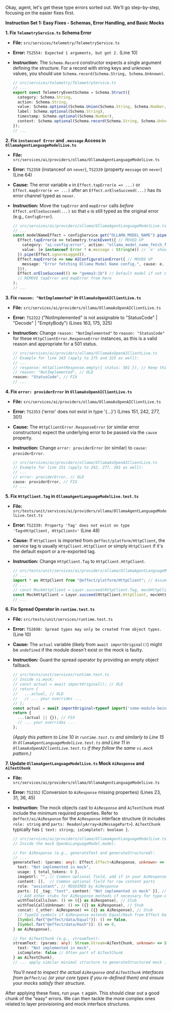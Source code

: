 Okay, agent, let's get these type errors sorted out. We'll go step-by-step, focusing on the easier fixes first.

**Instruction Set 1: Easy Fixes - Schemas, Error Handling, and Basic Mocks**

**1. Fix `TelemetryService.ts` Schema Error**

- **File:** `src/services/telemetry/TelemetryService.ts`
- **Error:** `TS2554: Expected 1 arguments, but got 2.` (Line 10)
- **Instruction:** The `Schema.Record` constructor expects a single argument defining the structure. For a record with string keys and unknown values, you should use `Schema.record(Schema.String, Schema.Unknown)`.


    ```typescript
    // src/services/telemetry/TelemetryService.ts
    // ...
    export const TelemetryEventSchema = Schema.Struct({
      category: Schema.String,
      action: Schema.String,
      value: Schema.optional(Schema.Union(Schema.String, Schema.Number, Schema.Boolean, Schema.Undefined)),
      label: Schema.optional(Schema.String),
      timestamp: Schema.optional(Schema.Number),
      context: Schema.optional(Schema.record(Schema.String, Schema.Unknown)) // FIX: Use Schema.record
    });
    // ...
    ```

**2. Fix `instanceof Error` and `.message` Access in `OllamaAgentLanguageModelLive.ts`**

- **File:** `src/services/ai/providers/ollama/OllamaAgentLanguageModelLive.ts`
- **Error:** `TS2358` (instanceof on `never`), `TS2339` (property `message` on `never`) (Line 64)
- **Cause:** The error variable `e` in `Effect.tapError(e => ...)` or `Effect.mapError(e => ...)` after an `Effect.orElseSucceed(...)` has its error channel typed as `never`.
- **Instruction:** Move the `tapError` and `mapError` calls _before_ `Effect.orElseSucceed(...)` so that `e` is still typed as the original error (e.g., `ConfigError`).


    ```typescript
    // src/services/ai/providers/ollama/OllamaAgentLanguageModelLive.ts
    // ...
    const modelNameEffect = configService.get("OLLAMA_MODEL_NAME").pipe(
      Effect.tapError(e => telemetry.trackEvent({ // MOVED UP
        category: "ai:config:error", action: "ollama_model_name_fetch_failed_raw", label: "OLLAMA_MODEL_NAME",
        value: (e instanceof Error ? e.message : String(e)) // 'e' should now be ConfigError
      }).pipe(Effect.ignoreLogged)),
      Effect.mapError(e => new AIConfigurationError({ // MOVED UP
        message: "Error fetching Ollama Model Name config.", cause: e, context: { keyName: "OLLAMA_MODEL_NAME" }
      })),
      Effect.orElseSucceed(() => "gemma3:1b") // Default model if not configured
      // REMOVE tapError and mapError from here
    );
    // ...
    ```

**3. Fix `reason: "NotImplemented"` in `OllamaAsOpenAIClientLive.ts`**

- **File:** `src/services/ai/providers/ollama/OllamaAsOpenAIClientLive.ts`
- **Error:** `TS2322` ("NotImplemented" is not assignable to "StatusCode" | "Decode" | "EmptyBody") (Lines 163, 175, 325)
- **Instruction:** Change `reason: "NotImplemented"` to `reason: "StatusCode"` for these `HttpClientError.ResponseError` instances, as this is a valid reason and appropriate for a 501 status.


    ```typescript
    // src/services/ai/providers/ollama/OllamaAsOpenAIClientLive.ts
    // Example for line 163 (apply to 175 and 325 as well):
    // ...
    // response: HttpClientResponse.empty({ status: 501 }), // Keep this if it works
    // reason: "NotImplemented", // OLD
    reason: "StatusCode", // FIX
    // ...
    ```

**4. Fix `error: providerError` in `OllamaAsOpenAIClientLive.ts`**

- **File:** `src/services/ai/providers/ollama/OllamaAsOpenAIClientLive.ts`
- **Error:** `TS2353` ('error' does not exist in type '{...}') (Lines 151, 242, 277, 301)
- **Cause:** The `HttpClientError.ResponseError` (or similar error constructors) expect the underlying error to be passed via the `cause` property.
- **Instruction:** Change `error: providerError` (or similar) to `cause: providerError`.


    ```typescript
    // src/services/ai/providers/ollama/OllamaAsOpenAIClientLive.ts
    // Example for line 151 (apply to 242, 277, 301 as well):
    // ...
    // error: providerError, // OLD
    cause: providerError, // FIX
    // ...
    ```

**5. Fix `HttpClient.Tag` in `OllamaAgentLanguageModelLive.test.ts`**

- **File:** `src/tests/unit/services/ai/providers/ollama/OllamaAgentLanguageModelLive.test.ts`
- **Error:** `TS2339: Property 'Tag' does not exist on type 'Tag<HttpClient, HttpClient>'` (Line 48)
- **Cause:** If `HttpClient` is imported from `@effect/platform/HttpClient`, the service tag is usually `HttpClient.HttpClient` or simply `HttpClient` if it's the default export or a re-exported tag.
- **Instruction:** Change `HttpClient.Tag` to `HttpClient.HttpClient`.


    ```typescript
    // src/tests/unit/services/ai/providers/ollama/OllamaAgentLanguageModelLive.test.ts
    // ...
    import * as HttpClient from "@effect/platform/HttpClient"; // Assuming this is the import
    // ...
    // const MockHttpClient = Layer.succeed(HttpClient.Tag, mockHttpClient); // OLD
    const MockHttpClient = Layer.succeed(HttpClient.HttpClient, mockHttpClient); // FIX
    // ...
    ```

**6. Fix Spread Operator in `runtime.test.ts`**

- **File:** `src/tests/unit/services/runtime.test.ts`
- **Error:** `TS2698: Spread types may only be created from object types.` (Line 10)
- **Cause:** The `actual` variable (likely from `await importOriginal()`) might be `undefined` if the module doesn't exist or the mock is faulty.
- **Instruction:** Guard the spread operator by providing an empty object fallback.


    ```typescript
    // src/tests/unit/services/runtime.test.ts
    // Inside vi.mock:
    // const actual = await importOriginal(); // OLD
    // return {
    //   ...actual, // OLD
    //   // ... your overrides ...
    // };
    const actual = await importOriginal<typeof import('some-module-being-mocked')>(); // Type the import
    return {
      ...(actual || {}), // FIX
      // ... your overrides ...
    };
    ```
    *(Apply this pattern to Line 10 in `runtime.test.ts` and similarly to Line 15 in `OllamaAgentLanguageModelLive.test.ts` and Line 11 in `OllamaAsOpenAIClientLive.test.ts` if they follow the same `vi.mock` pattern.)*

**7. Update `OllamaAgentLanguageModelLive.ts` Mock `AiResponse` and `AiTextChunk`**

- **File:** `src/services/ai/providers/ollama/OllamaAgentLanguageModelLive.ts`
- **Error:** `TS2352` (Conversion to `AiResponse` missing properties) (Lines 23, 31, 36, 45)
- **Instruction:** The mock objects cast to `AiResponse` and `AiTextChunk` must include the minimum required properties. Refer to `@effect/ai/AiResponse` for the `AiResponse` interface structure (it includes `role: string` and `parts: ReadonlyArray<AiMessagePart>`). `AiTextChunk` typically has `{ text: string; isComplete?: boolean }`.


    ```typescript
    // src/services/ai/providers/ollama/OllamaAgentLanguageModelLive.ts
    // Inside the mock OpenAiLanguageModel.model:

    // For AiResponse (e.g., generateText and generateStructured):
    // ...
    generateText: (params: any): Effect.Effect<AiResponse, unknown> => Effect.succeed({
      text: "Not implemented in mock",
      usage: { total_tokens: 0 },
      imageUrl: "", // Common optional field, add if in your AiResponse
      content: [],  // Common optional field for raw content parts
      role: "assistant", // REQUIRED by AiResponse
      parts: [{ _tag: "text", content: "Not implemented in mock" }], // REQUIRED by AiResponse (minimal part)
      // Add other stubs for AiResponse methods if necessary for type-checking
      withToolCallsJson: () => ({} as AiResponse), // Stub
      withToolCallsUnknown: () => ({} as AiResponse), // Stub
      concat: (_other: AiResponse) => ({} as AiResponse), // Stub
      // TypeId symbols if AiResponse extends Equal/Hash from Effect Data
      [Symbol.for("@effect/data/Equal")]: () => false,
      [Symbol.for("@effect/data/Hash")]: () => 0,
    } as AiResponse),

    // For AiTextChunk (e.g., streamText):
    streamText: (params: any): Stream.Stream<AiTextChunk, unknown> => Stream.succeed({
      text: "Not implemented in mock",
      isComplete: false // Often part of AiTextChunk
    } as AiTextChunk),
    // ... apply similar minimal structure to generateStructured mock ...
    ```
    *You'll need to inspect the actual `AiResponse` and `AiTextChunk` interfaces from `@effect/ai` (or your core types if you re-defined them) and ensure your mocks satisfy their structure.*

After applying these fixes, run `pnpm t` again. This should clear out a good chunk of the "easy" errors. We can then tackle the more complex ones related to layer provisioning and mock interface structures.
